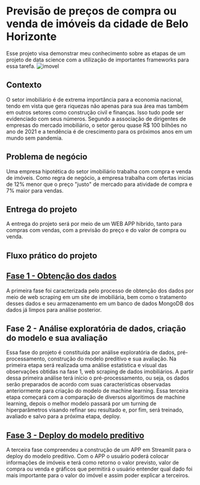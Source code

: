 # Previsão de preços de compra ou venda de imóveis da cidade de Belo Horizonte
    
Esse projeto visa demonstrar meu conhecimento sobre as etapas de um projeto de data science com a utilização de importantes frameworks para essa tarefa.
![imovel](https://cdn.pixabay.com/photo/2021/10/07/15/23/real-estate-6688945_960_720.jpg)
## Contexto
    
O setor imobiliário é de extrema importância para a economia nacional, tendo em vista que gera riquezas não apenas para sua área mas também em outros setores como construção civil e finanças. Isso tudo pode ser evidenciado com seus números. Segundo a associação de dirigentes de empresas do mercado imobiliário, o setor gerou quase R$ 100 bilhões no ano de 2021 e a tendência é de crescimento para os próximos anos em um mundo sem pandemia.
     
## Problema de negócio
     
Uma empresa hipotética do setor imobiliário trabalha com compra e venda de imóveis. Como regra de negócio, a empresa trabalha com ofertas inicias de 12% menor que o preço "justo" de mercado para atividade de compra e 7% maior para vendas.
       
## Entrega do projeto
     
A entrega do projeto será por meio de um WEB APP hibrido, tanto para compras com vendas, com a previsão do preço e do valor de compra ou venda.
    
## Fluxo prático do projeto
    
## [Fase 1 - Obtenção dos dados](https://github.com/Joao-Paulo-Mariz/houseprediction/tree/master/fase1-web_scraping)
    
A primeira fase foi caracterizada pelo processo de obtenção dos dados por meio de web scraping em um site de imobiliária, bem como o tratamento desses dados e seu armazenamento em um banco de dados MongoDB dos dados já limpos para análise posterior.

## Fase 2 - Análise exploratória de dados, criação do modelo e sua avaliação
    
Essa fase do projeto é constituída por análise exploratória de dados, pré-processamento, construção do modelo preditivo e sua avaliação. Na primeira etapa será realizada uma análise estatística e visual das observações obtidas na fase 1, web scraping de dados imobiliários. A partir dessa primeira análise terá início o pré-processamento, ou seja, os dados serão preparados de acordo com suas características observadas anteriormente para criação do modelo de machine learning. Essa terceira etapa começará com a comparação de diversos algoritimos de machine learning, depois o melhor modelo passará por um turning de hiperparâmetros visando refinar seu resultado e, por fim, será treinado, avaliado e salvo para a próxima etapa, deploy.

## [Fase 3 - Deploy do modelo preditivo](https://joao-paulo-mariz-houseprediction-fase3-deployapp-esnydl.streamlit.app/)
        
A terceira fase compreendeu a construção de um APP em Streamlit para o deploy do modelo preditivo. Com o APP o usuário poderá colocar informações de imóveis e terá como retorno o valor previsto, valor de compra ou venda e gráficos que permitirá o usuário entender qual dado foi mais importante para o valor do imóvel e assim poder explicar a terceiros.
